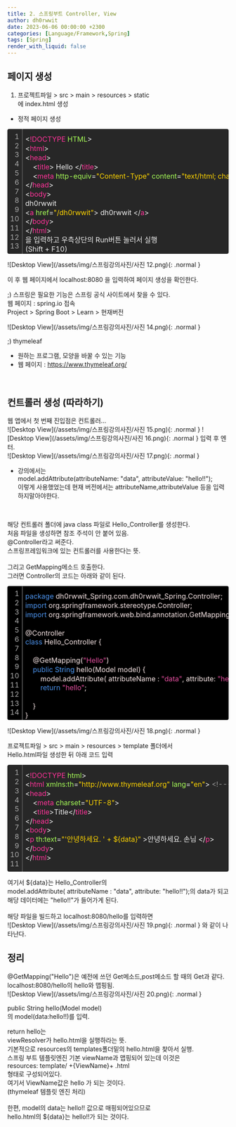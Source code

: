 ```yaml
---
title: 2. 스프링부트 Controller, View
author: dh0rwwit
date: 2023-06-06 00:00:00 +2300
categories: [Language/Framework,Spring]
tags: [Spring]
render_with_liquid: false
---
```


## 페이지 생성
1. 프로젝트파일 > src > main > resources > static <br>
에 index.html 생성 <br>
- 정적 페이지 생성 <br>

<div class="colorscripter-code" style="color:#f0f0f0;font-family:Consolas,font-size:'20px' ,'Liberation Mono', Menlo, Courier, monospace !important; position:relative !important;overflow:auto"><table class="colorscripter-code-table" style="margin:0;padding:0;border:none;background-color:#272727;border-radius:4px;" cellspacing="0" cellpadding="0"><tr><td style="padding:6px;border-right:2px solid #4f4f4f"><div style="margin:0;padding:0;word-break:normal;text-align:right;color:#aaa;font-family:Consolas,font-size:'20px' ,'Liberation Mono', Menlo, Courier, monospace !important;line-height:130%"><div style="line-height:130%">1</div><div style="line-height:130%">2</div><div style="line-height:130%">3</div><div style="line-height:130%">4</div><div style="line-height:130%">5</div><div style="line-height:130%">6</div><div style="line-height:130%">7</div><div style="line-height:130%">8</div><div style="line-height:130%">9</div><div style="line-height:130%">10</div><div style="line-height:130%">11</div><div style="line-height:130%">12</div><div style="line-height:130%">13</div></div></td><td style="padding:6px 0;text-align:left"><div style="margin:0;padding:0;color:#f0f0f0;font-family:Consolas,font-size:'20px' ,'Liberation Mono', Menlo, Courier, monospace !important;line-height:130%"><div style="padding:0 6px; white-space:pre; line-height:130%"><font color="#f0f0f0">&lt;</font><font color="#ff3399">!DOCTYPE</font>&nbsp;<font color="#a8ff58">HTML</font><font color="#f0f0f0">&gt;</font></div><div style="padding:0 6px; white-space:pre; line-height:130%"><font color="#f0f0f0">&lt;</font><font color="#ff3399">html</font><font color="#f0f0f0">&gt;</font></div><div style="padding:0 6px; white-space:pre; line-height:130%"><font color="#f0f0f0">&lt;</font><font color="#ff3399">head</font><font color="#f0f0f0">&gt;</font></div><div style="padding:0 6px; white-space:pre; line-height:130%">&nbsp;&nbsp;&nbsp;&nbsp;<font color="#f0f0f0">&lt;</font><font color="#ff3399">title</font><font color="#f0f0f0">&gt;</font>&nbsp;Hello&nbsp;<font color="#f0f0f0">&lt;</font><font color="#f0f0f0">/</font><font color="#ff3399">title</font><font color="#f0f0f0">&gt;</font></div><div style="padding:0 6px; white-space:pre; line-height:130%">&nbsp;&nbsp;&nbsp;&nbsp;<font color="#f0f0f0">&lt;</font><font color="#ff3399">meta</font>&nbsp;<font color="#a8ff58">http-equiv</font>=<font color="#ffd500">"Content-Type"</font><font color="#a8ff58"></font>&nbsp;<font color="#a8ff58">content</font>=<font color="#ffd500">"text/html;&nbsp;charset=UTF-8"</font><font color="#a8ff58"></font>&nbsp;<font color="#a8ff58">/</font><font color="#f0f0f0">&gt;</font></div><div style="padding:0 6px; white-space:pre; line-height:130%"><font color="#f0f0f0">&lt;</font><font color="#f0f0f0">/</font><font color="#ff3399">head</font><font color="#f0f0f0">&gt;</font></div><div style="padding:0 6px; white-space:pre; line-height:130%"><font color="#f0f0f0">&lt;</font><font color="#ff3399">body</font><font color="#f0f0f0">&gt;</font>&nbsp;</div><div style="padding:0 6px; white-space:pre; line-height:130%">dh0rwwit</div><div style="padding:0 6px; white-space:pre; line-height:130%"><font color="#f0f0f0">&lt;</font><font color="#ff3399">a</font>&nbsp;<font color="#a8ff58">href</font>=<font color="#ffd500">"/dh0rwwit"</font><font color="#a8ff58"></font><font color="#f0f0f0">&gt;</font>&nbsp;dh0rwwit&nbsp;<font color="#f0f0f0">&lt;</font><font color="#f0f0f0">/</font><font color="#ff3399">a</font><font color="#f0f0f0">&gt;</font></div><div style="padding:0 6px; white-space:pre; line-height:130%"><font color="#f0f0f0">&lt;</font><font color="#f0f0f0">/</font><font color="#ff3399">body</font><font color="#f0f0f0">&gt;</font></div><div style="padding:0 6px; white-space:pre; line-height:130%"><font color="#f0f0f0">&lt;</font><font color="#f0f0f0">/</font><font color="#ff3399">html</font><font color="#f0f0f0">&gt;</font></div><div style="padding:0 6px; white-space:pre; line-height:130%">을&nbsp;입력하고&nbsp;우측상단의&nbsp;Run버튼&nbsp;눌러서&nbsp;실행&nbsp;</div><div style="padding:0 6px; white-space:pre; line-height:130%">(Shift&nbsp;+&nbsp;F10)</div></div><div style="text-align:right;margin-top:-13px;margin-right:5px;font-size:9px;font-style:italic"></div></td><td style="vertical-align:bottom;padding:0 2px 4px 0"></td></tr></table></div>

![Desktop View](/assets/img/스프링강의사진/사진 12.png){: .normal }

이 후 웹 페이지에서 localhost:8080 을 입력하여 페이지 생성을 확인한다. <br>

;) 스프링은 필요한 기능은 스프링 공식 사이트에서 찾을 수 있다. <br>
웹 페이지 : spring.io 접속 <br>
Project > Spring Boot > Learn > 현재버전 <br>

![Desktop View](/assets/img/스프링강의사진/사진 14.png){: .normal }

;) thymeleaf <br>
- 원하는 프로그램, 모양을 바꿀 수 있는 기능 <br>
- 웹 페이지 : https://www.thymeleaf.org/ <br>
 <br>

## 컨트롤러 생성 (따라하기) 
웹 앱에서 첫 번째 진입점은 컨트롤러... <br>
![Desktop View](/assets/img/스프링강의사진/사진 15.png){: .normal }
![Desktop View](/assets/img/스프링강의사진/사진 16.png){: .normal }
입력 후 엔터. <br>
![Desktop View](/assets/img/스프링강의사진/사진 17.png){: .normal }

- 강의에서는  <br>
model.addAttribute(attributeName: "data", attributeValue: "hello!!"); <br>
이렇게 사용했었는데 현재 버전에서는 attributeName,attributeValue 등을 입력하지말아야한다. <br>

<br>

해당 컨트롤러 폴더에 java class 파일로 Hello_Controller를 생성한다. <br>
처음 파일을 생성하면 참조 주석이 안 붙어 있음. <br>
@Controller라고 써준다. <br>
스프링프레임워크에 있는 컨트롤러를 사용한다는 뜻. <br>
 <br>
그리고 GetMapping메소드 호출한다. <br>
그러면 Controller의 코드는 아래와 같이 된다. <br>

<div class="colorscripter-code" style="color:#F2E1E1;font-family:Consolas,font-size:'20px' ,'Liberation Mono', Menlo, Courier, monospace !important; position:relative !important;overflow:auto"><table class="colorscripter-code-table" style="margin:0;padding:0;border:none;background-color:#000000;border-radius:4px;" cellspacing="0" cellpadding="0"><tr><td style="padding:6px;border-right:2px solid #4f4f4f"><div style="margin:0;padding:0;word-break:normal;text-align:right;color:#aaa;font-family:Consolas,font-size:'20px' ,'Liberation Mono', Menlo, Courier, monospace !important;line-height:130%"><div style="line-height:130%">1</div><div style="line-height:130%">2</div><div style="line-height:130%">3</div><div style="line-height:130%">4</div><div style="line-height:130%">5</div><div style="line-height:130%">6</div><div style="line-height:130%">7</div><div style="line-height:130%">8</div><div style="line-height:130%">9</div><div style="line-height:130%">10</div><div style="line-height:130%">11</div><div style="line-height:130%">12</div><div style="line-height:130%">13</div><div style="line-height:130%">14</div></div></td><td style="padding:6px 0;text-align:left"><div style="margin:0;padding:0;color:#F2E1E1;font-family:Consolas,font-size:'20px' ,'Liberation Mono', Menlo, Courier, monospace !important;line-height:130%"><div style="padding:0 6px; white-space:pre; line-height:130%"><font color="#4A8FE6">package</font>&nbsp;dh0rwwit_Spring.com.dh0rwwit_Spring.Controller;</div><div style="padding:0 6px; white-space:pre; line-height:130%"><font color="#4A8FE6">import</font>&nbsp;org.springframework.stereotype.Controller;</div><div style="padding:0 6px; white-space:pre; line-height:130%"><font color="#4A8FE6">import</font>&nbsp;org.springframework.web.bind.annotation.GetMapping;</div><div style="padding:0 6px; white-space:pre; line-height:130%">&nbsp;</div><div style="padding:0 6px; white-space:pre; line-height:130%">@Controller</div><div style="padding:0 6px; white-space:pre; line-height:130%"><font color="#4A8FE6">class</font>&nbsp;Hello_Controller&nbsp;{</div><div style="padding:0 6px; white-space:pre; line-height:130%">&nbsp;</div><div style="padding:0 6px; white-space:pre; line-height:130%">&nbsp;&nbsp;&nbsp;&nbsp;@GetMapping(<font color="#E14E9D">"Hello"</font>)</div><div style="padding:0 6px; white-space:pre; line-height:130%">&nbsp;&nbsp;&nbsp;&nbsp;<font color="#4A8FE6">public</font>&nbsp;<font color="#4C99F4">String</font>&nbsp;hello(Model&nbsp;model)&nbsp;{</div><div style="padding:0 6px; white-space:pre; line-height:130%">&nbsp;&nbsp;&nbsp;&nbsp;&nbsp;&nbsp;&nbsp;&nbsp;model.addAttribute(&nbsp;attributeName&nbsp;:&nbsp;<font color="#E14E9D">"data"</font>,&nbsp;attribute:&nbsp;<font color="#E14E9D">"hello!!"</font>);</div><div style="padding:0 6px; white-space:pre; line-height:130%">&nbsp;&nbsp;&nbsp;&nbsp;&nbsp;&nbsp;&nbsp;&nbsp;<font color="#4A8FE6">return</font>&nbsp;<font color="#E14E9D">"hello"</font>;</div><div style="padding:0 6px; white-space:pre; line-height:130%">&nbsp;</div><div style="padding:0 6px; white-space:pre; line-height:130%">&nbsp;&nbsp;&nbsp;&nbsp;}</div><div style="padding:0 6px; white-space:pre; line-height:130%">}</div></div><div style="text-align:right;margin-top:-13px;margin-right:5px;font-size:9px;font-style:italic"></div></td><td style="vertical-align:bottom;padding:0 2px 4px 0"></td></tr></table></div>

![Desktop View](/assets/img/스프링강의사진/사진 18.png){: .normal } 


프로젝트파일 > src > main > resources > template 폴더에서 <br>
Hello.html파일 생성한 뒤 아래 코드 입력 <br>

<div class="colorscripter-code" style="color:#f0f0f0;font-family:Consolas,font-size:'20px' ,'Liberation Mono', Menlo, Courier, monospace !important; position:relative !important;overflow:auto"><table class="colorscripter-code-table" style="margin:0;padding:0;border:none;background-color:#272727;border-radius:4px;" cellspacing="0" cellpadding="0"><tr><td style="padding:6px;border-right:2px solid #4f4f4f"><div style="margin:0;padding:0;word-break:normal;text-align:right;color:#aaa;font-family:Consolas,font-size:'20px' ,'Liberation Mono', Menlo, Courier, monospace !important;line-height:130%"><div style="line-height:130%">1</div><div style="line-height:130%">2</div><div style="line-height:130%">3</div><div style="line-height:130%">4</div><div style="line-height:130%">5</div><div style="line-height:130%">6</div><div style="line-height:130%">7</div><div style="line-height:130%">8</div><div style="line-height:130%">9</div><div style="line-height:130%">10</div><div style="line-height:130%">11</div></div></td><td style="padding:6px 0;text-align:left"><div style="margin:0;padding:0;color:#f0f0f0;font-family:Consolas,font-size:'20px' ,'Liberation Mono', Menlo, Courier, monospace !important;line-height:130%"><div style="padding:0 6px; white-space:pre; line-height:130%"><font color="#f0f0f0">&lt;</font><font color="#ff3399">!DOCTYPE</font>&nbsp;<font color="#a8ff58">html</font><font color="#f0f0f0">&gt;</font></div><div style="padding:0 6px; white-space:pre; line-height:130%"><font color="#f0f0f0">&lt;</font><font color="#ff3399">html</font>&nbsp;<font color="#a8ff58">xmlns:th</font>=<font color="#ffd500">"http://www.thymeleaf.org"</font><font color="#a8ff58"></font>&nbsp;<font color="#a8ff58">lang</font>=<font color="#ffd500">"en"</font><font color="#a8ff58"></font><font color="#f0f0f0">&gt;</font>&nbsp;<font color="#999999">&lt;!---&nbsp;여기서&nbsp;th는&nbsp;http://www.thymeleaf.org&nbsp;라고&nbsp;정의&nbsp;---&gt;</font></div><div style="padding:0 6px; white-space:pre; line-height:130%"><font color="#f0f0f0">&lt;</font><font color="#ff3399">head</font><font color="#f0f0f0">&gt;</font></div><div style="padding:0 6px; white-space:pre; line-height:130%">&nbsp;&nbsp;&nbsp;&nbsp;<font color="#f0f0f0">&lt;</font><font color="#ff3399">meta</font>&nbsp;<font color="#a8ff58">charset</font>=<font color="#ffd500">"UTF-8"</font><font color="#a8ff58"></font><font color="#f0f0f0">&gt;</font></div><div style="padding:0 6px; white-space:pre; line-height:130%">&nbsp;&nbsp;&nbsp;&nbsp;<font color="#f0f0f0">&lt;</font><font color="#ff3399">title</font><font color="#f0f0f0">&gt;</font>Title<font color="#f0f0f0">&lt;</font><font color="#f0f0f0">/</font><font color="#ff3399">title</font><font color="#f0f0f0">&gt;</font></div><div style="padding:0 6px; white-space:pre; line-height:130%"><font color="#f0f0f0">&lt;</font><font color="#f0f0f0">/</font><font color="#ff3399">head</font><font color="#f0f0f0">&gt;</font></div><div style="padding:0 6px; white-space:pre; line-height:130%"><font color="#f0f0f0">&lt;</font><font color="#ff3399">body</font><font color="#f0f0f0">&gt;</font></div><div style="padding:0 6px; white-space:pre; line-height:130%"><font color="#f0f0f0">&lt;</font><font color="#ff3399">p</font>&nbsp;<font color="#a8ff58">th:text</font>=<font color="#ffd500">"'안녕하세요.&nbsp;'&nbsp;+&nbsp;${data}"</font><font color="#a8ff58"></font>&nbsp;<font color="#a8ff58"></font><font color="#f0f0f0">&gt;</font>안녕하세요.&nbsp;손님&nbsp;<font color="#f0f0f0">&lt;</font><font color="#f0f0f0">/</font><font color="#ff3399">p</font><font color="#f0f0f0">&gt;</font>&nbsp;</div><div style="padding:0 6px; white-space:pre; line-height:130%"><font color="#f0f0f0">&lt;</font><font color="#f0f0f0">/</font><font color="#ff3399">body</font><font color="#f0f0f0">&gt;</font></div><div style="padding:0 6px; white-space:pre; line-height:130%"><font color="#f0f0f0">&lt;</font><font color="#f0f0f0">/</font><font color="#ff3399">html</font><font color="#f0f0f0">&gt;</font></div><div style="padding:0 6px; white-space:pre; line-height:130%">&nbsp;</div></div><div style="text-align:right;margin-top:-13px;margin-right:5px;font-size:9px;font-style:italic"></div></td><td style="vertical-align:bottom;padding:0 2px 4px 0"></td></tr></table></div>

여기서  ${data}는 Hello_Controller의 <br>
model.addAttribute( attributeName : "data", attribute: "hello!!");의 data가 되고 <br>
해당 데이터에는 "hello!!"가 들어가게 된다. <br>
 <br>
해당 파일을 빌드하고 localhost:8080/hello를 입력하면 <br>
![Desktop View](/assets/img/스프링강의사진/사진 19.png){: .normal } 
와 같이 나타난다. <br>

## 정리
@GetMapping("Hello")은 예전에 쓰던 Get메소드,post메소드 할 때의 Get과 같다. <br>
localhost:8080/hello의 hello와 맵핑됨. <br>
![Desktop View](/assets/img/스프링강의사진/사진 20.png){: .normal } 

public String hello(Model model) <br>
의 model(data:hello!!)를 입력. <br>

return hello는  <br>
viewResolver가 hello.html을 실행하라는 뜻. <br>
기본적으로 resources의 templates폴더밑의 hello.html을 찾아서 실행. <br>
스프링 부트 템플릿엔진 기본 viewName과 맵핑되어 있는데 이것은 <br>
resources: template/ +{ViewName}+ .html  <br>
형태로 구성되어있다. <br>
여기서 ViewName값은 hello 가 되는 것이다. <br>
(thymeleaf 템플릿 엔진 처리) <br>
 <br>
한편, model의 data는 hello!! 값으로 매핑되어있으므로 <br>
hello.html의 ${data}는 hello!!가 되는 것이다. <br>


